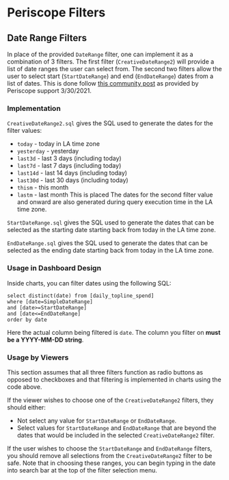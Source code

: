 # Periscope Filters

## Date Range Filters 

In place of the provided `DateRange` filter, one can implement it as a combination of 3 filters. The first filter (`CreativeDateRange2`) will provide a list of date ranges the user can select from. The second two filters allow the user to select start (`StartDateRange`) and end (`EndDateRange`) dates from a list of dates. This is done follow [this community post](https://support.sisense.com/hc/en-us/community/posts/360037989093-Custom-Date-Range-Filter) as provided by Periscope support 3/30/2021.

### Implementation

`CreativeDateRange2.sql` gives the SQL used to generate the dates for the filter values:
* `today` - today in LA time zone
* `yesterday` - yesterday
* `last3d` - last 3 days (including today)
* `last7d` - last 7 days (including today)
* `last14d` - last 14 days (including today)
* `last30d` - last 30 days (including today)
* `thism` - this month
* `lastm` - last month
This is placed The dates for the second filter value and onward are also generated during query execution time in the LA time zone.

`StartDateRange.sql` gives the SQL used to generate the dates that can be selected as the starting date starting back from today in the LA time zone.

`EndDateRange.sql` gives the SQL used to generate the dates that can be selected as the ending date starting back from today in the LA time zone.

### Usage in Dashboard Design

Inside charts, you can filter dates using the following SQL:
```
select distinct(date) from [daily_topline_spend]
where [date=SimpleDateRange]
and [date>=StartDateRange]
and [date<=EndDateRange]
order by date
```
Here the actual column being filtered is `date`. The column you filter on **must be a YYYY-MM-DD string**.

### Usage by Viewers

This section assumes that all three filters function as radio buttons as opposed to checkboxes and that filtering is implemented in charts using the code above.

If the viewer wishes to choose one of the `CreativeDateRange2` filters, they should either:
* Not select any value for `StartDateRange` or `EndDateRange`.
* Select values for `StartDateRange` and `EndDateRange` that are beyond the dates that would be included in the selected `CreativeDateRange2` filter.

If the user wishes to choose the `StartDateRange` and `EndDateRange` filters, you should remove all selections from the `CreativeDateRange2` filter to be safe. Note that in choosing these ranges, you can begin typing in the date into search bar at the top of the filter selection menu.



